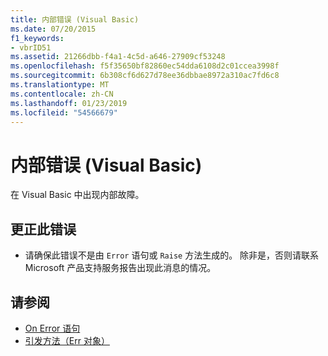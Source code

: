 ```yaml
---
title: 内部错误 (Visual Basic)
ms.date: 07/20/2015
f1_keywords:
- vbrID51
ms.assetid: 21266dbb-f4a1-4c5d-a646-27909cf53248
ms.openlocfilehash: f5f35650bf82860ec54dda6108d2c01ccea3998f
ms.sourcegitcommit: 6b308cf6d627d78ee36dbbae8972a310ac7fd6c8
ms.translationtype: MT
ms.contentlocale: zh-CN
ms.lasthandoff: 01/23/2019
ms.locfileid: "54566679"
---
```

# <a name="internal-error-visual-basic"></a>内部错误 (Visual Basic)
在 Visual Basic 中出现内部故障。  
  
## <a name="to-correct-this-error"></a>更正此错误  
  
-   请确保此错误不是由 `Error` 语句或 `Raise` 方法生成的。 除非是，否则请联系 Microsoft 产品支持服务报告出现此消息的情况。  
  
## <a name="see-also"></a>请参阅

- [On Error 语句](../../visual-basic/language-reference/statements/on-error-statement.md)
- [引发方法（Err 对象）](xref:Microsoft.VisualBasic.ErrObject.Raise%2A)
